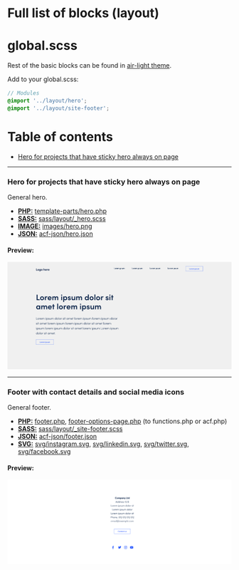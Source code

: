 # Full list of blocks (layout)

# global.scss

Rest of the basic blocks can be found in [air-light theme](https://github.com/digitoimistodude/air-light).

Add to your global.scss:

``` scss
// Modules
@import '../layout/hero';
@import '../layout/site-footer';
```

# Table of contents

- [Hero for projects that have sticky hero always on page](#hero-for-projects-that-have-sticky-hero-always-on-page)

---

### Hero for projects that have sticky hero always on page

General hero.

- **[PHP:](/php)** [template-parts/hero.php](php/template-parts/hero.php)
- **[SASS:](/sass)** [sass/layout/_hero.scss](sass/layout/_hero.scss)
- **[IMAGE:](/images)** [images/hero.png](images/hero.png)
- **[JSON:](/json)** [acf-json/hero.json](acf-json/hero.json)

#### Preview:

![hero](https://raw.githubusercontent.com/digitoimistodude/cooking-book/master/images/hero.png  "hero")

---

### Footer with contact details and social media icons

General footer.

- **[PHP:](/php)** [footer.php](php/footer.php), [footer-options-page.php](php/footer-options-page.php) (to functions.php or acf.php)
- **[SASS:](/sass)** [sass/layout/_site-footer.scss](sass/layout/_site-footer.scss)
- **[JSON:](/json)** [acf-json/footer.json](acf-json/footer.json)
- **[SVG:](/svg)** [svg/instagram.svg](svg/instagram.svg), [svg/linkedin.svg](svg/linkedin.svg), [svg/twitter.svg](svg/twitter.svg), [svg/facebook.svg](svg/facebook.svg)

#### Preview:

![footer](https://raw.githubusercontent.com/digitoimistodude/cooking-book/master/images/footer.png  "footer")
